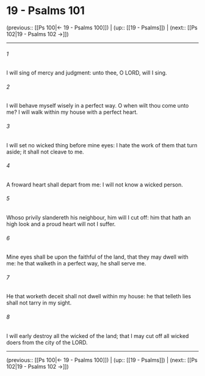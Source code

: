 # 19 - Psalms 101

(previous:: [[Ps 100|← 19 - Psalms 100]]) | (up:: [[19 - Psalms]]) | (next:: [[Ps 102|19 - Psalms 102 →]])

***


###### 1 
I will sing of mercy and judgment: unto thee, O LORD, will I sing. 

###### 2 
I will behave myself wisely in a perfect way. O when wilt thou come unto me? I will walk within my house with a perfect heart. 

###### 3 
I will set no wicked thing before mine eyes: I hate the work of them that turn aside; it shall not cleave to me. 

###### 4 
A froward heart shall depart from me: I will not know a wicked person. 

###### 5 
Whoso privily slandereth his neighbour, him will I cut off: him that hath an high look and a proud heart will not I suffer. 

###### 6 
Mine eyes shall be upon the faithful of the land, that they may dwell with me: he that walketh in a perfect way, he shall serve me. 

###### 7 
He that worketh deceit shall not dwell within my house: he that telleth lies shall not tarry in my sight. 

###### 8 
I will early destroy all the wicked of the land; that I may cut off all wicked doers from the city of the LORD.

***

(previous:: [[Ps 100|← 19 - Psalms 100]]) | (up:: [[19 - Psalms]]) | (next:: [[Ps 102|19 - Psalms 102 →]])

